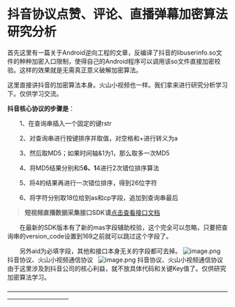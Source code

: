 # 抖音协议点赞、评论、直播弹幕加密算法研究分析

首先这里有一篇关于Android逆向工程的文章，反编译了抖音的libuserinfo.so文件的种种加密入口限制，使得自己的Android程序可以调用该so文件直接加密校验。这样的效果就是无需真正意义破解加密算法。

这里直接讲抖音的加密算法本身。火山小视频也一样。我们拿来进行研究分析学习下。仅供学习交流。

**抖音核心协议的步骤是**：

　　1、在查询串插入一个固定的键rstr

　　2、对查询串进行按键排序并取值，对空格和+进行转义为a

　　3、然后取MD5；如果时间轴&1为1，那么取多一次MD5

　　4、将MD5结果分别和5******6、1******4进行2次错位排序算法

　　5、将4的结果再进行一次错位排序，得到26位字符

　　6、将字符分别取18位给到as和cp字段，追加到查询串最后


>**短视频直播数据采集接口SDK请**[点击查看接口文档](https://docs.qq.com/doc/DU3RKUFVFdVhQbXlR) 


　　在最新的SDK版本有了新的mas字段辅助校验，这个完全可以忽略，只要把查询串的version_code设置到169之前就可以跳过这个字段了。


　　另外aid为必填字段，其他和接口本身无关的字段都可去掉。
![image.png](https://cdn.nlark.com/yuque/0/2020/png/97322/1606869601754-d7813825-edfd-4c50-8c9e-8d2ebd36dcd5.png#align=left&display=inline&height=518&name=image.png&originHeight=1036&originWidth=1240&size=645693&status=done&style=none&width=620)
抖音协议、火山小视频通信协议
 
![image.png](https://cdn.nlark.com/yuque/0/2020/png/97322/1606869619423-1af4d2fe-7034-417e-a669-242e184982a6.png#align=left&display=inline&height=513&name=image.png&originHeight=1026&originWidth=1238&size=515131&status=done&style=none&width=619)
抖音协议、火山小视频通信协议
 
由于这里涉及到抖音公司的核心利益，就不放具体代码和关键Key值了。仅供研究加密算法学习。


——————————————————————————————————————————————
